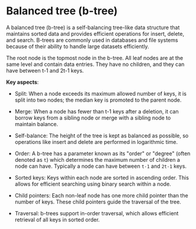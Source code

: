 # Balanced tree (b-tree)

A balanced tree (b-tree) is a self-balancing tree-like data structure that maintains sorted data and provides efficient operations for insert, delete, and search. B-trees are commonly used in databases and file systems because of their ability to handle large datasets efficiently.

The root node is the topmost node in the b-tree. All leaf nodes are at the same level and contain data entries. They have no children, and they can have between t-1 and 2t-1 keys.

**Key aspects**:

* Split: When a node exceeds its maximum allowed number of keys, it is split into two nodes; the median key is promoted to the parent node.

* Merge: When a node has fewer than t-1 keys after a deletion, it can borrow keys from a sibling node or merge with a sibling node to maintain balance.

* Self-balance: The height of the tree is kept as balanced as possible, so operations like insert and delete are performed in logarithmic time.

* Order: A b-tree has a parameter known as its "order" or "degree" (often denoted as `t`) which determines the maximum number of children a node can have. Typically a node can have between `t-1` and `2t-1` keys.

* Sorted keys: Keys within each node are sorted in ascending order. This allows for efficient searching using binary search within a node.

* Child pointers: Each non-leaf node has one more child pointer than the number of keys. These child pointers guide the traversal of the tree.

* Traversal: b-trees support in-order traversal, which allows efficient retrieval of all keys in sorted order.
